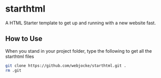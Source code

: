 # starthtml
A HTML Starter template to get up and running with a new website fast.

## How to Use
When you stand in your project folder, type the following to get all the starthtml files
```bash
git clone https://github.com/webjocke/starthtml.git .
rm .git
```
